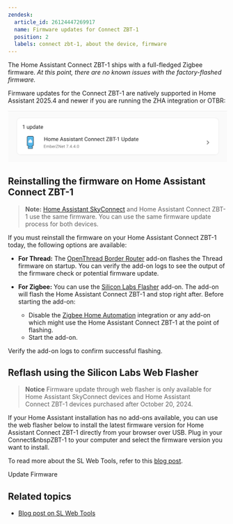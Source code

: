 ```yaml
---
zendesk:
  article_id: 26124447269917
  name: Firmware updates for Connect ZBT-1
  position: 2
  labels: connect zbt-1, about the device, firmware
---
```


The Home Assistant Connect&nbsp;ZBT-1 ships with a full-fledged Zigbee firmware. *At this point, there are no known issues with the factory-flashed firmware.*

Firmware updates for the Connect&nbsp;ZBT-1 are natively supported in Home Assistant 2025.4 and newer if you are running the ZHA integration or OTBR:

![Screenshot of update notification](/static/img/connect-zbt-1/connect-zbt-1_firmware_update_notification.png)

## Reinstalling the firmware on Home Assistant Connect ZBT-1

> **Note:** [Home Assistant SkyConnect](/hc/en-us/articles/26151953609117) and Home Assistant Connect&nbsp;ZBT-1 use the same firmware. You can use the same firmware update process for both devices.

If you must reinstall the firmware on your Home Assistant Connect&nbsp;ZBT-1 today, the following options are available:

- **For Thread:** The [OpenThread Border Router](https://my.home-assistant.io/redirect/supervisor_addon/?addon=core_openthread_border_router) add-on flashes the Thread firmware on startup. You can verify the add-on logs to see the output of the firmware check or potential firmware update.

- **For Zigbee:** You can use the [Silicon Labs Flasher](https://my.home-assistant.io/redirect/supervisor_addon/?addon=core_silabs_flasher) add-on. The add-on will flash the Home Assistant Connect&nbsp;ZBT-1 and stop right after. Before starting the add-on:
  - Disable the [Zigbee Home Automation](https://my.home-assistant.io/redirect/integration/?domain=zha) integration or any add-on which might use the Home Assistant Connect&nbsp;ZBT-1 at the point of flashing.
  - Start the add-on.

Verify the add-on logs to confirm successful flashing.

## Reflash using the Silicon Labs Web Flasher

> **Notice**
> Firmware update through web flasher is only available for Home Assistant SkyConnect devices and Home Assistant Connect&nbsp;ZBT-1 devices purchased after October 20, 2024.

If your Home Assistant installation has no add-ons available, you can use the web flasher below to install the latest firmware version for Home Assistant Connect&nbsp;ZBT-1 directly from your browser over USB. Plug in your Connect&nbspZBT-1 to your computer and select the firmware version you want to install.

To read more about the SL Web Tools, refer to this [blog post](https://www.home-assistant.io/blog/2023/02/08/state-of-matter-and-thread/#silabs-multi-flasher--sl-web-tools).

<div>
<nabucasa-zigbee-flasher manifest="/firmwares/manifest.json">
  <span slot="button">Update Firmware</span>
</nabucasa-zigbee-flasher>
    <script
      type="module"
      src="https://unpkg.com/@nabucasa/sl-web-tools@0.10.1/dist/web/nabucasa-zigbee-flasher.js?module"
    ></script>
  </div>

## Related topics

- [Blog post on SL Web Tools](https://www.home-assistant.io/blog/2023/02/08/state-of-matter-and-thread/#silabs-multi-flasher--sl-web-tools)